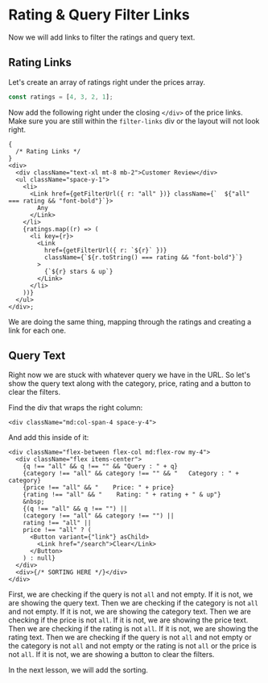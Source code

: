 # Rating & Query Filter Links

Now we will add links to filter the ratings and query text.

## Rating Links

Let's create an array of ratings right under the prices array.

```ts
const ratings = [4, 3, 2, 1];
```

Now add the following right under the closing `</div>` of the price links. Make sure you are still within the `filter-links` div or the layout will not look right.

```tsx
{
  /* Rating Links */
}
<div>
  <div className="text-xl mt-8 mb-2">Customer Review</div>
  <ul className="space-y-1">
    <li>
      <Link href={getFilterUrl({ r: "all" })} className={`  ${"all" === rating && "font-bold"}`}>
        Any
      </Link>
    </li>
    {ratings.map((r) => (
      <li key={r}>
        <Link
          href={getFilterUrl({ r: `${r}` })}
          className={`${r.toString() === rating && "font-bold"}`}
        >
          {`${r} stars & up`}
        </Link>
      </li>
    ))}
  </ul>
</div>;
```

We are doing the same thing, mapping through the ratings and creating a link for each one.

## Query Text

Right now we are stuck with whatever query we have in the URL. So let's show the query text along with the category, price, rating and a button to clear the filters.

Find the div that wraps the right column:

```tsx
<div className="md:col-span-4 space-y-4">
```

And add this inside of it:

```tsx
<div className="flex-between flex-col md:flex-row my-4">
  <div className="flex items-center">
    {q !== "all" && q !== "" && "Query : " + q}
    {category !== "all" && category !== "" && "   Category : " + category}
    {price !== "all" && "    Price: " + price}
    {rating !== "all" && "    Rating: " + rating + " & up"}
    &nbsp;
    {(q !== "all" && q !== "") ||
    (category !== "all" && category !== "") ||
    rating !== "all" ||
    price !== "all" ? (
      <Button variant={"link"} asChild>
        <Link href="/search">Clear</Link>
      </Button>
    ) : null}
  </div>
  <div>{/* SORTING HERE */}</div>
</div>
```

First, we are checking if the query is not `all` and not empty. If it is not, we are showing the query text. Then we are checking if the category is not `all` and not empty. If it is not, we are showing the category text. Then we are checking if the price is not `all`. If it is not, we are showing the price text. Then we are checking if the rating is not `all`. If it is not, we are showing the rating text. Then we are checking if the query is not `all` and not empty or the category is not `all` and not empty or the rating is not `all` or the price is not `all`. If it is not, we are showing a button to clear the filters.

In the next lesson, we will add the sorting.
